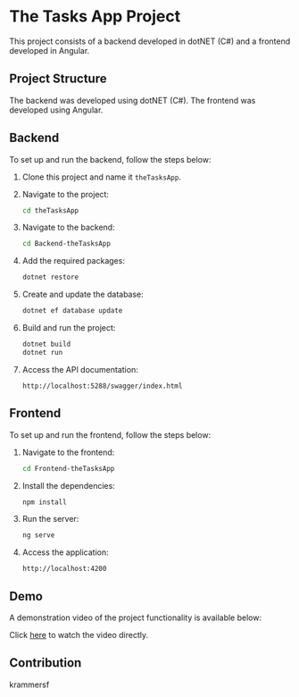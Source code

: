 # The Tasks App Project

This project consists of a backend developed in dotNET (C#) and a frontend developed in Angular.

## Project Structure

The backend was developed using dotNET (C#).
The frontend was developed using Angular.

## Backend

To set up and run the backend, follow the steps below:

1. Clone this project and name it `theTasksApp`.

2. Navigate to the project:
    ```sh
    cd theTasksApp
    ```

3. Navigate to the backend:
    ```sh
    cd Backend-theTasksApp
    ```

4. Add the required packages:
    ```sh
    dotnet restore
    ```

5. Create and update the database:
    ```sh
    dotnet ef database update
    ```

6. Build and run the project:
    ```sh
    dotnet build
    dotnet run
    ```

7. Access the API documentation:
    ```
    http://localhost:5288/swagger/index.html
    ```

## Frontend

To set up and run the frontend, follow the steps below:

1. Navigate to the frontend:
    ```sh
    cd Frontend-theTasksApp
    ```

2. Install the dependencies:
    ```sh
    npm install
    ```

3. Run the server:
    ```sh
    ng serve
    ```

4. Access the application:
    ```
    http://localhost:4200
    ```

## Demo

A demonstration video of the project functionality is available below:

Click [here](https://www.youtube.com/watch?v=m1ojcssGwEo) to watch the video directly.

## Contribution

krammersf
